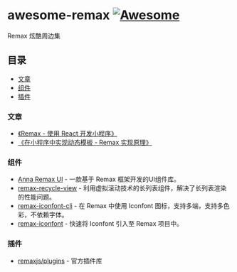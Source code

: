 # awesome-remax [![Awesome](https://awesome.re/badge.svg)](https://awesome.re)

Remax 炫酷周边集

## 目录

- [文章](#文章)
- [组件](#组件)
- [插件](#插件)

### 文章

- [《Remax - 使用 React 开发小程序》](https://www.yuque.com/seeconf/2020/qsytho)
- [《在小程序中实现动态模板 - Remax 实现原理》](https://zhuanlan.zhihu.com/p/91300119)


### 组件

- [Anna Remax UI](https://annasearl.github.io/anna-remax-ui) - 一款基于 Remax 框架开发的UI组件库。
- [remax-recycle-view](https://github.com/remaxjs/remax-recycle-view) - 利用虚拟滚动技术的长列表组件，解决了长列表渲染的性能问题。
- [remax-iconfont-cli](https://github.com/iconfont-cli/remax-iconfont-cli) - 在 Remax 中使用 Iconfont 图标，支持多端，支持多色彩，不依赖字体。
- [remax-iconfont](https://github.com/IronLu233/remax-iconfont) - 快速将 Iconfont 引入至 Remax 项目中。

### 插件

- [remaxjs/plugins](https://github.com/remaxjs/plugins) - 官方插件库
